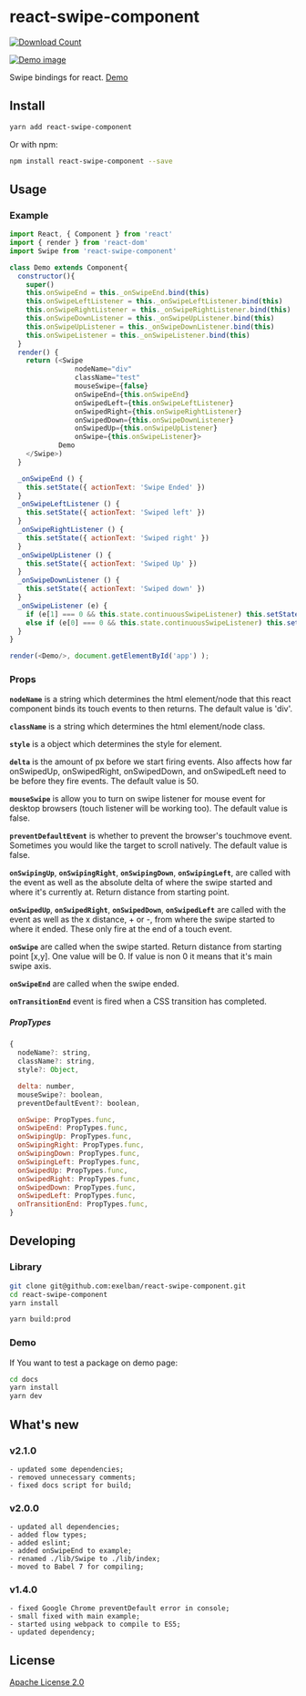 # react-swipe-component


[![Download Count](https://img.shields.io/npm/dt/react-swipe-component.svg?style=flat-square)](http://www.npmjs.com/package/react-swipe-component)


[![Demo image](https://s3.eu-central-1.amazonaws.com/serhiy/Github_repo/react-swipe-component.png)](https://exelban.github.io/react-swipe-component)

Swipe bindings for react.
[Demo](https://exelban.github.io/react-swipe-component/)

## Install
```sh
yarn add react-swipe-component
```  
Or with npm:  
```sh
npm install react-swipe-component --save
```

## Usage
### Example
```javascript
import React, { Component } from 'react'
import { render } from 'react-dom'
import Swipe from 'react-swipe-component'

class Demo extends Component{
  constructor(){
    super()
    this.onSwipeEnd = this._onSwipeEnd.bind(this)
    this.onSwipeLeftListener = this._onSwipeLeftListener.bind(this)
    this.onSwipeRightListener = this._onSwipeRightListener.bind(this)
    this.onSwipeDownListener = this._onSwipeUpListener.bind(this)
    this.onSwipeUpListener = this._onSwipeDownListener.bind(this)
    this.onSwipeListener = this._onSwipeListener.bind(this)
  }
  render() {
    return (<Swipe
                nodeName="div"
                className="test"
                mouseSwipe={false}
                onSwipeEnd={this.onSwipeEnd}
                onSwipedLeft={this.onSwipeLeftListener}
                onSwipedRight={this.onSwipeRightListener}
                onSwipedDown={this.onSwipeDownListener}
                onSwipedUp={this.onSwipeUpListener}
                onSwipe={this.onSwipeListener}>
            Demo
    </Swipe>)
  }

  _onSwipeEnd () {
    this.setState({ actionText: 'Swipe Ended' })
  }
  _onSwipeLeftListener () {
    this.setState({ actionText: 'Swiped left' })
  }
  _onSwipeRightListener () {
    this.setState({ actionText: 'Swiped right' })
  }
  _onSwipeUpListener () {
    this.setState({ actionText: 'Swiped Up' })
  }
  _onSwipeDownListener () {
    this.setState({ actionText: 'Swiped down' })
  }
  _onSwipeListener (e) {
    if (e[1] === 0 && this.state.continuousSwipeListener) this.setState({ actionText: `Swipe x: ${e[0]}` })
    else if (e[0] === 0 && this.state.continuousSwipeListener) this.setState({ actionText: `Swipe y: ${e[1]}` })
  }
}

render(<Demo/>, document.getElementById('app') );
```

### Props
**```nodeName```** is a string which determines the html element/node that this react component binds its touch events to then returns. The default value is 'div'.

**```className```** is a string which determines the html element/node class.

**```style```** is a object which determines the style for element.


**```delta```** is the amount of px before we start firing events. Also affects how far onSwipedUp, onSwipedRight, onSwipedDown, and onSwipedLeft need to be before they fire events. The default value is 50.

**```mouseSwipe```** is allow you to turn on swipe listener for mouse event for desktop browsers (touch listener will be working too). The default value is false.

**```preventDefaultEvent```** is whether to prevent the browser's touchmove event. Sometimes you would like the target to scroll natively. The default value is false.

**```onSwipingUp```**, **```onSwipingRight```**, **```onSwipingDown```**, **```onSwipingLeft```**, are called with the event as well as the absolute delta of where the swipe started and where it's currently at. Return distance from starting point.

**```onSwipedUp```**, **```onSwipedRight```**, **```onSwipedDown```**, **```onSwipedLeft```** are called with the event as well as the x distance, + or -, from where the swipe started to where it ended. These only fire at the end of a touch event.

**```onSwipe```** are called when the swipe started. Return distance from starting point [x,y]. One value will be 0. If value is non 0 it means that it's main swipe axis.

**```onSwipeEnd```** are called when the swipe ended.

**```onTransitionEnd```** event is fired when a CSS transition has completed.


##### PropTypes
```javascript
{
  nodeName?: string,
  className?: string,
  style?: Object,

  delta: number,
  mouseSwipe?: boolean,
  preventDefaultEvent?: boolean,

  onSwipe: PropTypes.func,
  onSwipeEnd: PropTypes.func,
  onSwipingUp: PropTypes.func,
  onSwipingRight: PropTypes.func,
  onSwipingDown: PropTypes.func,
  onSwipingLeft: PropTypes.func,
  onSwipedUp: PropTypes.func,
  onSwipedRight: PropTypes.func,
  onSwipedDown: PropTypes.func,
  onSwipedLeft: PropTypes.func,
  onTransitionEnd: PropTypes.func,
}
```

## Developing
### Library
```sh
git clone git@github.com:exelban/react-swipe-component.git
cd react-swipe-component
yarn install

yarn build:prod
```

### Demo
If You want to test a package on demo page:
```sh
cd docs
yarn install
yarn dev
```

## What's new


### v2.1.0
    - updated some dependencies;
    - removed unnecessary comments;
    - fixed docs script for build;
    
### v2.0.0
    - updated all dependencies;
    - added flow types;
    - added eslint;
    - added onSwipeEnd to example;
    - renamed ./lib/Swipe to ./lib/index;
    - moved to Babel 7 for compiling;

### v1.4.0
    - fixed Google Chrome preventDefault error in console;
    - small fixed with main example;
    - started using webpack to compile to ES5;
    - updated dependency;

## License

[Apache License 2.0](https://github.com/exelban/react-swipe-component/blob/master/LICENSE.md)
